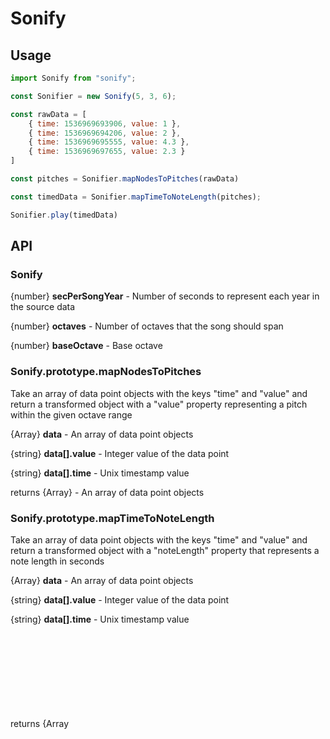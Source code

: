 # Sonify

## Usage

```javascript
import Sonify from "sonify";

const Sonifier = new Sonify(5, 3, 6);

const rawData = [ 
    { time: 1536969693906, value: 1 }, 
    { time: 1536969694206, value: 2 }, 
    { time: 1536969695555, value: 4.3 }, 
    { time: 1536969697655, value: 2.3 }
]

const pitches = Sonifier.mapNodesToPitches(rawData)

const timedData = Sonifier.mapTimeToNoteLength(pitches);

Sonifier.play(timedData)
```

## API

### Sonify
{number} **secPerSongYear** - Number of seconds to represent each year in the source data

{number} **octaves** - Number of octaves that the song should span

{number} **baseOctave** - Base octave

### Sonify.prototype.mapNodesToPitches
Take an array of data point objects with the keys "time" and "value" and return a transformed object with a "value" property representing a pitch within the given octave range

{Array<Object>} **data** - An array of data point objects

{string} **data[].value** - Integer value of the data point

{string} **data[].time** - Unix timestamp value

returns {Array<Object>} - An array of data point objects

### Sonify.prototype.mapTimeToNoteLength

Take an array of data point objects with the keys "time" and "value" and return a transformed object with a "noteLength" property that represents a note length in seconds

{Array<Object>}  **data** - An array of data point objects

{string} **data[].value** - Integer value of the data point

{string} **data[].time** - Unix timestamp value

returns {Array<Object>} - An array of data point objects

### Sonify.prototype.play
{Array<Object>} **data** - An array of data point objects

{string} **data[].value** - Integer value of the data point representing a pitch

{string} **data[].time** - Unix timestamp value

{string} **data[].noteLength** - Interger value that represents a note length in beats per second

returns {void}
